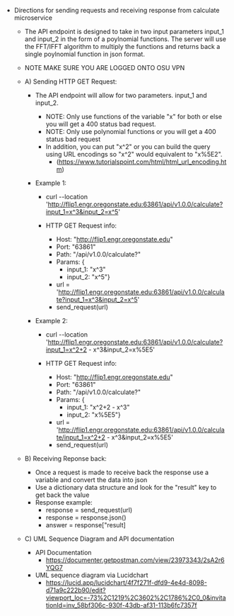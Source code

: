 - Directions for sending requests and receiving response from calculate microservice
    - The API endpoint is designed to take in two input parameters input_1 and input_2 in the form of a poylnomial functions. The server will use the FFT/IFFT algorithm to multiply the functions and returns back a single poylnomial function in json format.
     - NOTE MAKE SURE YOU ARE LOGGED ONTO OSU VPN
       
    - A) Sending HTTP GET Request:
         - The API endpoint will allow for two parameters. input_1 and input_2.
            - NOTE: Only use functions of the variable "x" for both or else you will get a 400 status bad request.
            - NOTE: Only use polynomial functions or you will get a 400 status bad request
            - In addition, you can put "x^2" or you can build the query using URL encodings so "x^2" would equivalent to "x%5E2".
                - (https://www.tutorialspoint.com/html/html_url_encoding.htm)
                  
        -  Example 1:
            - curl --location 'http://flip1.engr.oregonstate.edu:63861/api/v1.0.0/calculate?input_1=x^3&input_2=x^5'
         
            - HTTP GET Request info:
                - Host: "http://flip1.engr.oregonstate.edu"
                - Port: "63861"
                - Path: "/api/v1.0.0/calculate?"
                - Params: {
                    - input_1: "x^3"
                    - input_2: "x^5"}
                - url = 'http://flip1.engr.oregonstate.edu:63861/api/v1.0.0/calculate?input_1=x^3&input_2=x^5'
                - send_request(url)
                  
        - Example 2:
            - curl --location 'http://flip1.engr.oregonstate.edu:63861/api/v1.0.0/calculate?input_1=x^2+2 - x^3&input_2=x%5E5'
                   
            - HTTP GET Request info:
                - Host: "http://flip1.engr.oregonstate.edu"
                - Port: "63861"
                - Path: "/api/v1.0.0/calculate?"
                - Params: {
                    - input_1: "x^2+2 - x^3"
                    - input_2: "x%5E5"} 
                - url = 'http://flip1.engr.oregonstate.edu:63861/api/v1.0.0/calculate/input_1=x^2+2 - x^3&input_2=x%5E5'
                - send_request(url)
  
    - B) Receiving Reponse back:
        - Once a request is made to receive back the response use a variable and convert the data into json
        - Use a dictionary data structure and look for the "result" key to get back the value
        - Response example:
            - response = send_request(url)
            - response = response.json()
            - answer = response["result]


    - C) UML Sequence Diagram and API documentation
        - API Documentation
            - https://documenter.getpostman.com/view/23973343/2sA2r6YQG7
        - UML sequence diagram via Lucidchart 
            - https://lucid.app/lucidchart/4f7f271f-dfd9-4e4d-8098-d71a9c222b90/edit?viewport_loc=-73%2C1219%2C3602%2C1786%2C0_0&invitationId=inv_58bf306c-930f-43db-af31-113b6fc7357f

